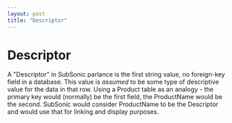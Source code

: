 ```yaml
---
layout: post
title: "Descriptor"
---
```


# Descriptor

A "Descriptor" in SubSonic parlance is the first string value, no foreign-key field in a database. This value is *assumed* to be some type of descriptive value for the data in that row.   Using a Product table as an analogy - the primary key would (normally) be the first field, the ProductName would be the second. SubSonic would consider ProductName to be the Descriptor and would use that for linking and display purposes.

